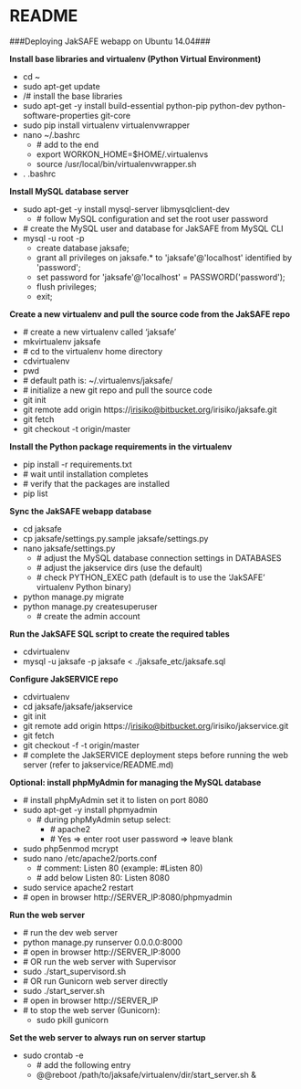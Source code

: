 # README #
###Deploying JakSAFE webapp on Ubuntu 14.04###

**Install base libraries and virtualenv (Python Virtual Environment)**

* cd ~
* sudo apt-get update
* /# install the base libraries
* sudo apt-get -y install build-essential python-pip python-dev python-software-properties git-core
* sudo pip install virtualenv virtualenvwrapper
* nano ~/.bashrc
    * \# add to the end
    * export WORKON_HOME=$HOME/.virtualenvs
    * source /usr/local/bin/virtualenvwrapper.sh
* . .bashrc

**Install MySQL database server**

* sudo apt-get -y install mysql-server libmysqlclient-dev
    * \# follow MySQL configuration and set the root user password
* \# create the MySQL user and database for JakSAFE from MySQL CLI
* mysql -u root -p
    * create database jaksafe;
    * grant all privileges on jaksafe.* to 'jaksafe'@'localhost' identified by 'password';
    * set password for 'jaksafe'@'localhost' = PASSWORD('password');
    * flush privileges;
    * exit;

**Create a new virtualenv and pull the source code from the JakSAFE repo**

* \# create a new virtualenv called ‘jaksafe’
* mkvirtualenv jaksafe
* \# cd to the virtualenv home directory
* cdvirtualenv
* pwd
* \# default path is: ~/.virtualenvs/jaksafe/
* \# initialize a new git repo and pull the source code
* git init
* git remote add origin https://irisiko@bitbucket.org/irisiko/jaksafe.git
* git fetch
* git checkout -t origin/master

**Install the Python package requirements in the virtualenv**

* pip install -r requirements.txt
* \# wait until installation completes
* \# verify that the packages are installed
* pip list

**Sync the JakSAFE webapp database**

* cd jaksafe
* cp jaksafe/settings.py.sample jaksafe/settings.py
* nano jaksafe/settings.py
    * \# adjust the MySQL database connection settings in DATABASES
    * \# adjust the jakservice dirs (use the default)
    * \# check PYTHON_EXEC path (default is to use the ‘JakSAFE’ virtualenv Python binary)
* python manage.py migrate
* python manage.py createsuperuser
    * \# create the admin account

**Run the JakSAFE SQL script to create the required tables**

* cdvirtualenv
* mysql -u jaksafe -p jaksafe < ./jaksafe_etc/jaksafe.sql

**Configure JakSERVICE repo**

* cdvirtualenv
* cd jaksafe/jaksafe/jakservice
* git init
* git remote add origin https://irisiko@bitbucket.org/irisiko/jakservice.git
* git fetch
* git checkout -f -t origin/master
* \# complete the JakSERVICE deployment steps before running the web server (refer to jakservice/README.md)

**Optional: install phpMyAdmin for managing the MySQL database**

* \# install phpMyAdmin set it to listen on port 8080
* sudo apt-get -y install phpmyadmin
    * \# during phpMyAdmin setup select:
        * \# apache2
        * \# Yes => enter root user password => leave blank
* sudo php5enmod mcrypt
* sudo nano /etc/apache2/ports.conf
    * \# comment: Listen 80 (example: #Listen 80)
    * \# add below Listen 80: Listen 8080
* sudo service apache2 restart
* \# open in browser http://SERVER_IP:8080/phpmyadmin

**Run the web server**

* \# run the dev web server
* python manage.py runserver 0.0.0.0:8000
* \# open in browser http://SERVER_IP:8000
* \# OR run the web server with Supervisor
* sudo ./start_supervisord.sh
* \# OR run Gunicorn web server directly
* sudo ./start_server.sh
* \# open in browser http://SERVER_IP
* \# to stop the web server (Gunicorn):
    * sudo pkill gunicorn

**Set the web server to always run on server startup**

* sudo crontab -e
    * \# add the following entry
    * @@reboot /path/to/jaksafe/virtualenv/dir/start_server.sh &